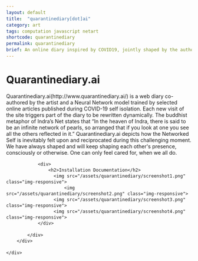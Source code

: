```yaml
---
layout: default
title:  "quarantinediary[dot]ai"
category: art
tags: computation javascript netart
shortcode: quarantinediary
permalink: quarantinediary
brief: An online diary inspired by COVID19, jointly shaped by the author maker and audience player.
---
```

<div class="content-container label-add-border" id="lightcubes">
	<div class="container-fluid">
		<div class="row">
			<div class="col-xs-10 col-xs-offset-1 text-center">
				<h1>Quarantinediary.ai</h1>
				<p>Quarantinediary.ai(http://www.quarantinediary.ai/) is a web diary co-authored by the artist and a Neural Network model trained by selected online articles published during COVID-19 self isolation. Each new visit of the site triggers part of the diary to be rewritten dynamically. The buddhist metaphor of Indra’s Net states that “In the heaven of Indra, there is said to be an infinite network of pearls, so arranged that if you look at one you see all the others reflected in it.” Quarantinediary.ai depicts how the Networked Self is inevitably felt upon and reciprocated during this challenging moment. We have always shaped and will keep shaping each other's presence, consciously or otherwise. One can only feel cared for, when we all do.</p>

                <div>
                    <h2>Installation Documentation</h2>
                      <img src="/assets/quarantinediary/screenshot1.png" class="img-responsive">
		                  <img src="/assets/quarantinediary/screenshot2.png" class="img-responsive">
                      <img src="/assets/quarantinediary/screenshot3.png" class="img-responsive">
                      <img src="/assets/quarantinediary/screenshot4.png" class="img-responsive">
                </div>

			</div>
		</div>

	</div>
</div>
